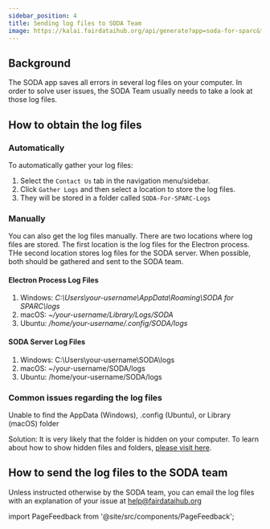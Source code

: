 ```yaml
---
sidebar_position: 4
title: Sending log files to SODA Team
image: https://kalai.fairdataihub.org/api/generate?app=soda-for-sparc&title=Sending%20log%20files%20to%20SODA%20Team&description=Common%20errors%20and%20their%20solutions
---
```


## Background

The SODA app saves all errors in several log files on your computer. In order to solve user issues, the SODA Team usually needs to take a look at those log files.

## How to obtain the log files

### Automatically

To automatically gather your log files:

1. Select the `Contact Us` tab in the navigation menu/sidebar.
2. Click `Gather Logs` and then select a location to store the log files.
3. They will be stored in a folder called `SODA-For-SPARC-Logs`

### Manually

You can also get the log files manually. There are two locations where log files are stored. The first location is the log files for the Electron process. THe second location stores log files for the SODA server. When possible, both should be gathered and sent to the SODA team.

#### Electron Process Log Files

1. Windows: _C:\Users\your-username\AppData\Roaming\SODA for SPARC\logs_
2. macOS: _~/your-username/Library/Logs/SODA_
3. Ubuntu: _/home/your-username/.config/SODA/logs_

#### SODA Server Log Files

1. Windows: C:\Users\your-username\SODA\logs
2. macOS: ~/your-username/SODA/logs
3. Ubuntu: /home/your-username/SODA/logs

### Common issues regarding the log files

Unable to find the AppData (Windows), .config (Ubuntu), or Library (macOS) folder

Solution: It is very likely that the folder is hidden on your computer. To learn about how to show hidden files and folders, [please visit here](https://fairdataihub.org/sodaforsparc/docs/common-errors/Issues-regarding-hidden-files-or-folders).

## How to send the log files to the SODA team

Unless instructed otherwise by the SODA team, you can email the log files with an explanation of your issue at help@fairdataihub.org

import PageFeedback from '@site/src/components/PageFeedback';

<PageFeedback />
